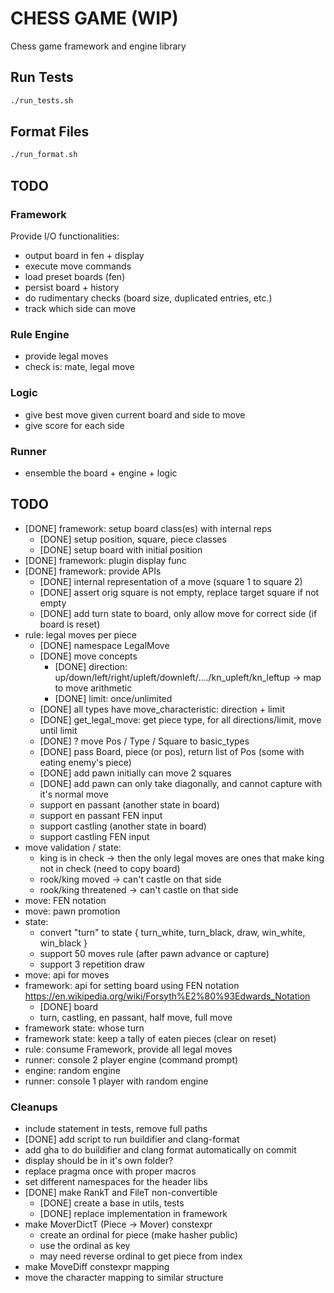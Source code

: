 # CHESS GAME (WIP)
Chess game framework and engine library

## Run Tests
```bash
./run_tests.sh
```

## Format Files
```bash
./run_format.sh
```

## TODO
### Framework
Provide I/O functionalities:
- output board in fen + display
- execute move commands
- load preset boards (fen)
- persist board + history
- do rudimentary checks (board size, duplicated entries, etc.)
- track which side can move

### Rule Engine
- provide legal moves
- check is: mate, legal move

### Logic
- give best move given current board and side to move
- give score for each side

### Runner
- ensemble the board + engine + logic

## TODO
- [DONE] framework: setup board class(es) with internal reps
  - [DONE] setup position, square, piece classes
  - [DONE] setup board with initial position
- [DONE] framework: plugin display func
- [DONE] framework: provide APIs
  - [DONE] internal representation of a move (square 1 to square 2)
  - [DONE] assert orig square is not empty, replace target square if not empty
  - [DONE] add turn state to board, only allow move for correct side (if board is reset)
- rule: legal moves per piece
  - [DONE] namespace LegalMove
  - [DONE] move concepts
    - [DONE] direction: up/down/left/right/upleft/downleft/..../kn_upleft/kn_leftup -> map to move arithmetic
    - [DONE] limit: once/unlimited
  - [DONE] all types have move_characteristic: direction + limit
  - [DONE] get_legal_move: get piece type, for all directions/limit, move until limit
  - [DONE] ? move Pos / Type / Square to basic_types
  - [DONE] pass Board, piece (or pos), return list of Pos (some with eating enemy's piece)
  - [DONE] add pawn initially can move 2 squares
  - [DONE] add pawn can only take diagonally, and cannot capture with it's normal move
  - support en passant (another state in board)
  - support en passant FEN input
  - support castling (another state in board)
  - support castling FEN input
- move validation / state:
  - king is in check -> then the only legal moves are ones that make king not in check (need to copy board)
  - rook/king moved -> can't castle on that side
  - rook/king threatened -> can't castle on that side
- move: FEN notation
- move: pawn promotion
- state:
  - convert "turn" to state { turn_white, turn_black, draw, win_white, win_black }
  - support 50 moves rule (after pawn advance or capture)
  - support 3 repetition draw
- move: api for moves
- framework: api for setting board using FEN notation https://en.wikipedia.org/wiki/Forsyth%E2%80%93Edwards_Notation
  - [DONE] board
  - turn, castling, en passant, half move, full move
- framework state: whose turn
- framework state: keep a tally of eaten pieces (clear on reset)
- rule: consume Framework, provide all legal moves
- runner: console 2 player engine (command prompt)
- engine: random engine
- runner: console 1 player with random engine

### Cleanups
- include statement in tests, remove full paths
- [DONE] add script to run buildifier and clang-format
- add gha to do buildifier and clang format automatically on commit
- display should be in it's own folder?
- replace pragma once with proper macros
- set different namespaces for the header libs
- [DONE] make RankT and FileT non-convertible
  - [DONE] create a base in utils, tests
  - [DONE] replace implementation in framework
- make MoverDictT (Piece -> Mover) constexpr
  - create an ordinal for piece (make hasher public)
  - use the ordinal as key
  - may need reverse ordinal to get piece from index
- make MoveDiff constexpr mapping
- move the character mapping to similar structure
